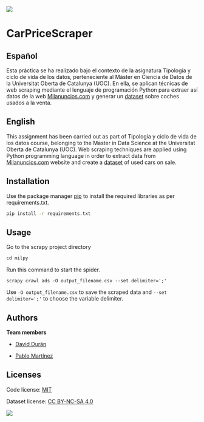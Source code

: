 [<img src="https://www.uoc.edu/portal/system/modules/edu.uoc.presentations/resources/img/branding/logo-uoc-default.png_1618809817.png">](https://uoc.edu/)

# CarPriceScraper

## Español

Esta práctica se ha realizado bajo el contexto de la asignatura Tipología y ciclo de vida de los datos, perteneciente al Máster en Ciencia de Datos de la Universitat Oberta de Catalunya (UOC). En ella, se aplican técnicas de web scraping mediante el lenguaje de programación Python para extraer así datos de la web [Milanuncios.com](httpswww.milanuncios.com) y generar un [dataset](https://doi.org/10.5281/zenodo.5651148) sobre coches usados a la venta. 

## English
This assignment has been carried out as part of Tipología y ciclo de vida de los datos course, belonging to the Master in Data Science at the Universitat Oberta de Catalunya (UOC). Web scraping techniques are applied using Python programming language in order to extract data from [Milanuncios.com](httpswww.milanuncios.com) website and create a [dataset](https://doi.org/10.5281/zenodo.5651148) of used cars on sale. 

## Installation

Use the package manager [pip](httpspip.pypa.ioenstable) to install the required libraries as per requirements.txt.

```bash
pip install -r requirements.txt
```

## Usage
Go to the scrapy project directory
```python
cd milpy
```
Run this command to start the spider.
```
scrapy crawl ads -O output_filename.csv --set delimiter=';'
```
Use `-O output_filename.csv` to save the scraped data and `--set delimiter=';'` to choose the variable delimiter.

## Authors
**Team members**

 - [David Durán](https://www.linkedin.com/in/david-duran-olivar/)
 
 - [Pablo Martínez](https://www.linkedin.com/in/pablompavon/)

## Licenses

 Code license: [MIT](httpschoosealicense.comlicensesmit)
 
 Dataset license: [CC BY-NC-SA 4.0](httpscreativecommons.orglicensesby-nc-sa4.0)
 
 [<img src="https://licensebuttons.net/l/by-nc-sa/3.0/88x31.png">](https://licensebuttons.net)
